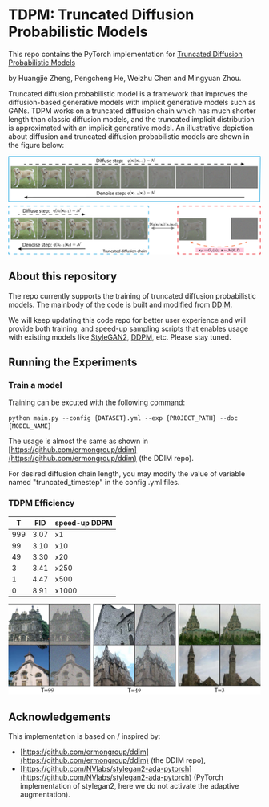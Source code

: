 # TDPM: Truncated Diffusion Probabilistic Models

This repo contains the PyTorch implementation for [Truncated Diffusion Probabilistic Models](https://arxiv.org/abs/2202.09671)

by Huangjie Zheng, Pengcheng He, Weizhu Chen and Mingyuan Zhou.

Truncated diffusion probabilistic model is a framework that improves the diffusion-based generative models with implicit generative models such as GANs. TDPM works on a truncated diffusion chain which has much shorter length than classic diffusion models, and the truncated implicit distribution is approximated with an implicit generative model. An illustrative depiction about diffusion and truncated diffusion probabilistic models are shown in the figure below:

![motiv](assets/motiv.jpg)


## About this repository
The repo currently supports the training of truncated diffusion probabilistic models. The mainbody of the code is built and modified from [DDIM](https://github.com/ermongroup/ddim).

We will keep updating this code repo for better user experience and will provide both training, and speed-up sampling scripts that enables usage with existing models like [StyleGAN2](https://github.com/NVlabs/stylegan2-ada-pytorch), [DDPM](https://github.com/pesser/pytorch_diffusion), etc. Please stay tuned. 

## Running the Experiments

### Train a model
Training can be excuted with the following command:
```
python main.py --config {DATASET}.yml --exp {PROJECT_PATH} --doc {MODEL_NAME}
```

The usage is almost the same as shown in [https://github.com/ermongroup/ddim](https://github.com/ermongroup/ddim) (the DDIM repo). 

For desired diffusion chain length, you may modify the value of variable named "truncated_timestep" in the config .yml files. 

### TDPM Efficiency
| T   | FID  | speed-up DDPM |
|-----|------|---------------|
| 999 | 3.07 | x1            |
| 99  | 3.10 | x10           |
| 49  | 3.30 | x20           |
| 3   | 3.41 | x250          |
| 1   | 4.47 | x500          |
| 0   | 8.91 | x1000         |


![example_results](assets/lsun_church.jpg)

## Acknowledgements

This implementation is based on / inspired by:

- [https://github.com/ermongroup/ddim](https://github.com/ermongroup/ddim) (the DDIM repo), 
- [https://github.com/NVlabs/stylegan2-ada-pytorch](https://github.com/NVlabs/stylegan2-ada-pytorch) (PyTorch implementation of stylegan2, here we do not activate the adaptive augmentation).
